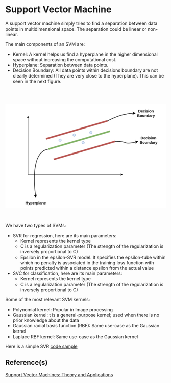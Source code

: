 # Support Vector Machine

A support vector machine simply tries to find a separation between data points  in multidimensional space.
The separation could be linear or non-linear.

The main components of an SVM are:

* Kernel:  A kernel helps us find a hyperplane in the higher dimensional space without increasing the computational cost.
* Hyperplane: Separation between data points.
* Decision Boundary: All data points within decisions boundary are not clearly determined (They are very close to the hyperplane). This can be seen in the next figure.

<br />
<br />

![SVM](../../../docs/SVM.png)

<br />

We have two types of SVMs:

* SVR for regression, here are its main parameters:
  * Kernel represents the kernel type
  * C is a regularization parameter (The strength of the regularization is inversely proportional to C)
  * Epsilon in the epsilon-SVR model. It specifies the epsilon-tube within which no penalty is associated in the training loss function with points predicted within a distance epsilon from the actual value
* SVC for classification, here are its main parameters:
  * Kernel represents the kernel type
  * C is a regularization parameter (The strength of the regularization is inversely proportional to C)

Some of the most relevant SVM kernels:
* Polynomial kernel: Popular in Image processing
* Gaussian kernel: t is a general-purpose kernel; used when there is no prior knowledge about the data
* Gaussian radial basis function (RBF): Same use-case as the Gaussian kernel
* Laplace RBF kernel: Same use-case as the Gaussian kernel

Here is a simple SVR [code sample](SVR.py)

## Reference(s)
[Support Vector Machines: Theory and Applications](https://www.researchgate.net/publication/221621494_Support_Vector_Machines_Theory_and_Applications)